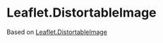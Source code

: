 Leaflet.DistortableImage
===================

Based on [Leaflet.DistortableImage](https://github.com/publiclab/Leaflet.DistortableImage)
